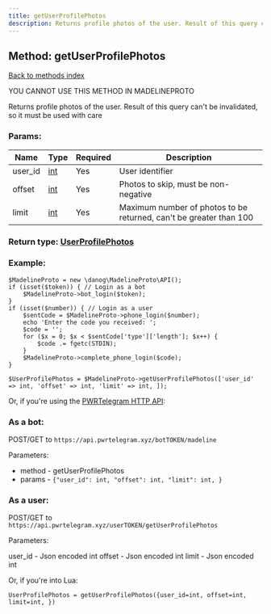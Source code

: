 ```yaml
---
title: getUserProfilePhotos
description: Returns profile photos of the user. Result of this query can't be invalidated, so it must be used with care
---
```

## Method: getUserProfilePhotos  
[Back to methods index](index.md)


YOU CANNOT USE THIS METHOD IN MADELINEPROTO


Returns profile photos of the user. Result of this query can't be invalidated, so it must be used with care

### Params:

| Name     |    Type       | Required | Description |
|----------|---------------|----------|-------------|
|user\_id|[int](../types/int.md) | Yes|User identifier|
|offset|[int](../types/int.md) | Yes|Photos to skip, must be non-negative|
|limit|[int](../types/int.md) | Yes|Maximum number of photos to be returned, can't be greater than 100|


### Return type: [UserProfilePhotos](../types/UserProfilePhotos.md)

### Example:


```
$MadelineProto = new \danog\MadelineProto\API();
if (isset($token)) { // Login as a bot
    $MadelineProto->bot_login($token);
}
if (isset($number)) { // Login as a user
    $sentCode = $MadelineProto->phone_login($number);
    echo 'Enter the code you received: ';
    $code = '';
    for ($x = 0; $x < $sentCode['type']['length']; $x++) {
        $code .= fgetc(STDIN);
    }
    $MadelineProto->complete_phone_login($code);
}

$UserProfilePhotos = $MadelineProto->getUserProfilePhotos(['user_id' => int, 'offset' => int, 'limit' => int, ]);
```

Or, if you're using the [PWRTelegram HTTP API](https://pwrtelegram.xyz):

### As a bot:

POST/GET to `https://api.pwrtelegram.xyz/botTOKEN/madeline`

Parameters:

* method - getUserProfilePhotos
* params - `{"user_id": int, "offset": int, "limit": int, }`



### As a user:

POST/GET to `https://api.pwrtelegram.xyz/userTOKEN/getUserProfilePhotos`

Parameters:

user_id - Json encoded int
offset - Json encoded int
limit - Json encoded int



Or, if you're into Lua:

```
UserProfilePhotos = getUserProfilePhotos({user_id=int, offset=int, limit=int, })
```


